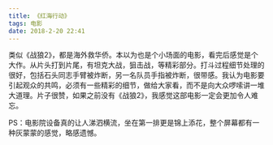 ```yaml
---
title: 《红海行动》
tags: 电影
date: 2018-2-20 22:41
---
```


类似《战狼2》，都是海外救华侨。本以为也是个小场面的电影，看完后感觉是个大作。从片头打到片尾，有坦克大战，狙击战，等精彩部分。打斗过程细节处理的很好，包括石头同志手臂被炸断，另一名队员手指被炸断，很带感。我认为电影要引起观众的共鸣，必须有一些精彩的细节，做给大家看，而不是向大众啰嗦讲一堆大道理。片子很赞，如果之前没有《战狼2》，我感觉这部电影一定会更加令人难忘。

PS：电影院设备真的让人涕泗横流，坐在第一排更是锦上添花，整个屏幕都有一种灰蒙蒙的感觉，略感遗憾。
